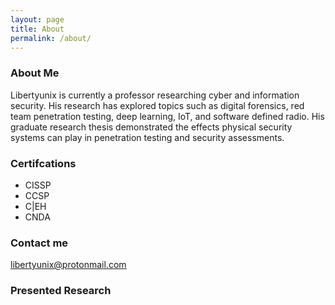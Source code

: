 ```yaml
---
layout: page
title: About
permalink: /about/
---
```

### About Me

Libertyunix is currently a professor researching cyber and information security. His research has explored topics such as digital forensics, red team penetration testing, deep learning, IoT, and software defined radio. His graduate research thesis demonstrated the effects physical security systems can play in penetration testing and security assessments.

### Certifcations
* CISSP
* CCSP
* C|EH
* CNDA

### Contact me

[libertyunix@protonmail.com](mailto:libertyunix@protonmail.com)

### Presented Research


